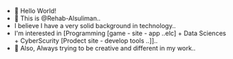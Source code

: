 
- 👋 Hello World!
- 👀 This is @Rehab-Alsuliman..
- I believe I have a very solid background in technology.. 
- I'm interested in [Programming [game - site - app ..elc] + Data Sciences + CyberScurity [Prodect site - develop tools ..]]..
- 💞️ Also, Always trying to be creative and different in my work..


<!---
Rehab-Alsuliman/Rehab-Alsuliman is a ✨ special ✨ repository because its `README.md` (this file) appears on your GitHub profile.
You can click the Preview link to take a look at your changes.
--->
